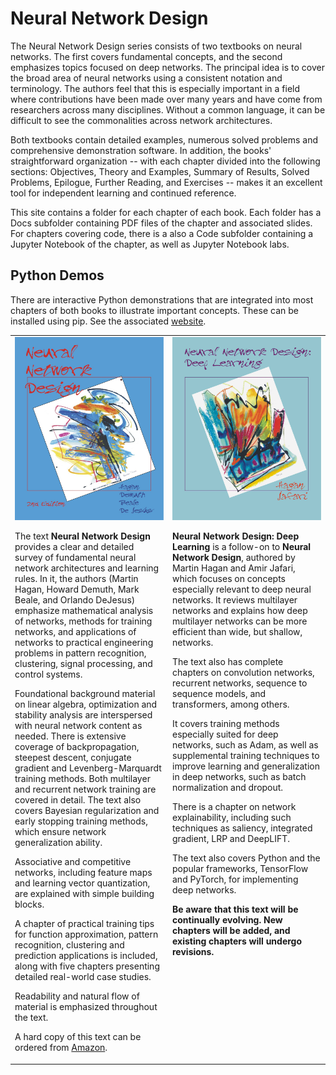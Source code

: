 # Neural Network Design

The Neural Network Design series consists of two textbooks on neural networks. 
The first covers fundamental concepts, and the second emphasizes topics focused on deep networks. 
The principal idea is to cover the broad area of neural networks using a consistent
notation and terminology. The authors feel that this is especially important in 
a field where contributions have been made over many years and 
have come from researchers across many disciplines. Without a 
common language, it can be difficult to see the commonalities across network
architectures.

Both textbooks contain detailed examples, numerous solved problems and comprehensive demonstration 
software. In addition, the books' straightforward organization -- with each chapter divided into the 
following sections: Objectives, Theory and Examples, Summary of Results, Solved Problems, Epilogue, 
Further Reading, and Exercises -- makes it an excellent tool for independent learning and continued reference.

This site contains a folder for each chapter of each book. Each folder has a Docs subfolder 
containing PDF files of the chapter and associated slides. For chapters covering code, there is a 
also a Code subfolder containing a Jupyter Notebook of the chapter, as well as Jupyter Notebook labs.

## Python Demos
There are interactive Python demonstrations that are integrated 
into most chapters of both books to illustrate important 
concepts. These can be installed using pip. See the associated 
[website](https://pypi.org/project/nndesigndemos/).

<table>
<tr>
<td width="50%" valign="top">
<img src="NNDesign/FrontCoverSmallNND.jpg" alt="FrontCoverSmallNND.jpg">

The text **Neural Network Design** provides a clear and detailed survey of 
fundamental neural network architectures 
and learning rules. In it, the authors (Martin Hagan, Howard Demuth, 
Mark Beale, and Orlando DeJesus) emphasize mathematical analysis of
networks, methods for training networks, and applications of networks to 
practical engineering problems in 
pattern recognition, clustering, signal processing, and control systems. 

Foundational background material on linear algebra, optimization and
stability analysis are interspersed with neural network content as needed.
There is extensive coverage of backpropagation, steepest descent, conjugate gradient and 
Levenberg-Marquardt training methods. Both multilayer and recurrent network training are covered 
in detail. The text also covers Bayesian regularization and early stopping training methods, 
which ensure network generalization ability.

Associative and competitive networks, including feature maps and learning vector quantization, 
are explained with simple building blocks.

A chapter of practical training tips for function approximation, pattern recognition, clustering 
and prediction applications is included, along with five chapters presenting detailed real-world 
case studies.

Readability and natural flow of material is emphasized throughout the text.

A hard copy of this text can be ordered from [Amazon](https://www.amazon.com/Neural-Network-Design-Martin-Hagan/dp/0971732116).

</td>
<td width="50%" valign="top">
<img src="NNDesignDeepLearning/FrontCoverSmall.jpg" alt="FrontCoverSmall.jpg">

**Neural Network Design: Deep Learning** is a follow-on to **Neural Network Design**,
authored by Martin Hagan and Amir Jafari, which focuses on concepts especially
relevant to deep neural networks. It reviews multilayer networks and explains 
how deep multilayer networks can be more efficient than wide, but shallow, networks.

The text also has complete chapters on convolution networks, recurrent networks, 
sequence to sequence models, and transformers, among others.

It covers training methods especially suited for deep networks, such as Adam, as well as supplemental
training techniques to improve learning and generalization in deep networks, such as batch normalization
and dropout.

There is a chapter on network explainability, including such techniques as saliency, 
integrated gradient, LRP and DeepLIFT.

The text also covers Python and the popular frameworks, TensorFlow and PyTorch, for 
implementing deep networks.

**Be aware that this text will be continually evolving. 
New chapters will be added, and existing chapters will 
undergo revisions.**

</td>
</tr>
</table>


